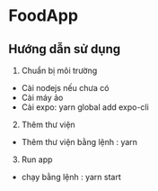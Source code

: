 # FoodApp

## Hướng dẫn sử dụng 

1. Chuẩn bị môi trường

- Cài nodejs nếu chưa có
- Cài máy ảo
- Cài expo: yarn global add expo-cli

2. Thêm thư viện

- Thêm thư viện bằng lệnh : yarn

3. Run app

- chạy bằng lệnh : yarn start


